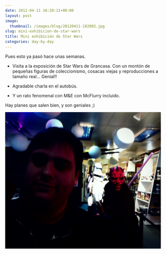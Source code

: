 ```yaml
---
date: 2012-04-11 16:20:11+00:00
layout: post
image:
  thumbnail: /images/blog/20120411-182002.jpg
slug: mini-exhibicion-de-star-wars
title: Mini exhibición de Star Wars
categories: day-by-day
---
```


Pues esto ya pasó hace unas semanas.



	
  * Visita a la exposición de Star Wars de Grancasa. Con un montón de pequeñas figuras de coleccionismo, cosacas viejas y reproducciones a tamaño real... Genial!!

	
  * Agradable charla en el autobús.

	
  * Y un rato fenomenal con M&E con McFlurry incluido.


Hay planes que salen bien, y son geniales ;)

[![20120411-182002.jpg](/images/blog/20120411-182002.jpg)](/images/blog/20120411-182002.jpg)
